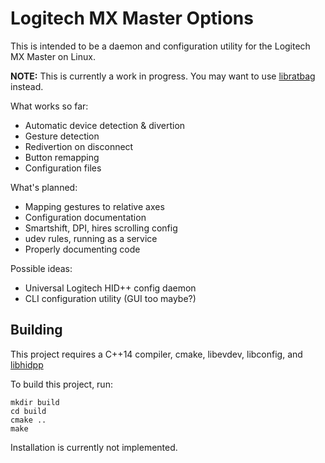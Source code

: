 # Logitech MX Master Options

This is intended to be a daemon and configuration utility for the Logitech MX Master on Linux.


**NOTE:** This is currently a work in progress. You may want to use [libratbag](https://github.com/libratbag/libratbag) instead.

What works so far:

* Automatic device detection & divertion
* Gesture detection
* Redivertion on disconnect
* Button remapping
* Configuration files

What's planned:

* Mapping gestures to relative axes
* Configuration documentation
* Smartshift, DPI, hires scrolling config
* udev rules, running as a service
* Properly documenting code

Possible ideas:

* Universal Logitech HID++ config daemon
* CLI configuration utility (GUI too maybe?)

## Building

This project requires a C++14 compiler, cmake, libevdev, libconfig, and [libhidpp](https://github.com/cvuchener/hidpp)

To build this project, run:

```
mkdir build
cd build
cmake ..
make
```

Installation is currently not implemented.
